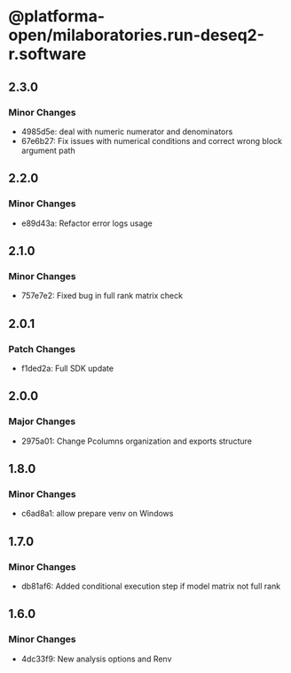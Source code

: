 # @platforma-open/milaboratories.run-deseq2-r.software

## 2.3.0

### Minor Changes

- 4985d5e: deal with numeric numerator and denominators
- 67e6b27: Fix issues with numerical conditions and correct wrong block argument path

## 2.2.0

### Minor Changes

- e89d43a: Refactor error logs usage

## 2.1.0

### Minor Changes

- 757e7e2: Fixed bug in full rank matrix check

## 2.0.1

### Patch Changes

- f1ded2a: Full SDK update

## 2.0.0

### Major Changes

- 2975a01: Change Pcolumns organization and exports structure

## 1.8.0

### Minor Changes

- c6ad8a1: allow prepare venv on Windows

## 1.7.0

### Minor Changes

- db81af6: Added conditional execution step if model matrix not full rank

## 1.6.0

### Minor Changes

- 4dc33f9: New analysis options and Renv
